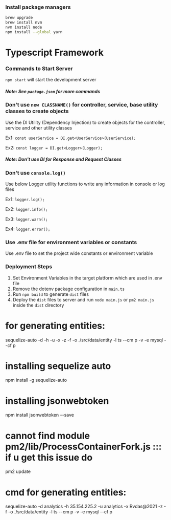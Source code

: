 ### Install package managers
 
```sh
brew upgrade
brew install nvm
nvm install node
npm install --global yarn
```

# Typescript Framework

### Commands to Start Server
`npm start` will start the development server

##### Note: See `package.json` for more commands

### Don't use `new CLASSNAME()` for controller, service, base utility classes to create objects
Use the DI Utility (Dependency Injection) to create objects for the controller, service and other utility classes

Ex1: `const userService = DI.get<UserService>(UserService); `

Ex2: `const logger = DI.get<Logger>(Logger);`

##### Note: Don't use DI for Response and Request Classes

### Don't use `console.log()`
Use below Logger utility functions to write any information in console or log files

Ex1: `logger.log();`

Ex2: `logger.info();`

Ex3: `logger.warn();`

Ex4: `logger.error();`


### Use .env file for environment variables or constants
Use .env file to set the project wide constants or environment variable


### Deployment Steps
1. Set Environment Variables in the target platform which are used in .env file
2. Remove the dotenv package configuration in `main.ts`
3. Run `npm build` to generate `dist` files
4. Deploy the `dist` files to server and run `node main.js` or `pm2 main.js` inside the `dist` directory


for generating entities:
=========================
sequelize-auto -d <dbname> -h <host> -u <username> -x <password> -z -f -o ./src/data/entity -l ts --cm p -v -e mysql --cf p

installing sequelize auto
=========================
npm install -g sequelize-auto

installing jsonwebtoken
========================
npm install jsonwebtoken --save

cannot find module pm2/lib/ProcessContainerFork.js ::: if u get this issue do
========================================================================
pm2 update

cmd for generating entities:
==============================
sequelize-auto -d analytics -h 35.154.225.2 -u analytics -x Rvdas@2021 -z -f -o ./src/data/entity -l ts --cm p -v -e mysql --cf p